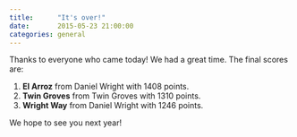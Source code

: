 ```yaml
---
title:		"It's over!"
date:		2015-05-23 21:00:00
categories:	general
---
```


Thanks to everyone who came today! We had a great time. The final scores are:

1. **El Arroz** from Daniel Wright with 1408 points.
2. **Twin Groves** from Twin Groves with 1310 points.
3. **Wright Way** from Daniel Wright with 1246 points.

We hope to see you next year!
